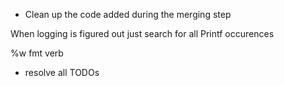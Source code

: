 


- Clean up the code added during the merging step

When logging is figured out just search for all Printf occurences

%w fmt verb

- resolve all TODOs